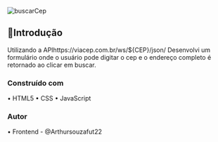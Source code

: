 ![buscarCep](https://github.com/Arthursouzafut22/Consulta.cep/assets/128741183/f29ab045-cdc9-44b9-92ea-4b8acc709a77)

## 📍Introdução

Utilizando a APIhttps://viacep.com.br/ws/${CEP}/json/ Desenvolvi um formulário onde o usuário pode digitar o cep
 e o endereço completo é retornado ao clicar em buscar.

### Construído com

• HTML5
• CSS
• JavaScript

### Autor

• Frontend - @Arthursouzafut22
